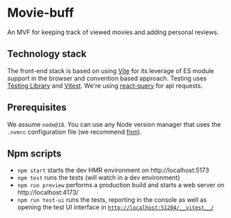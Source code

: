 # Movie-buff

An MVF for keeping track of viewed movies and adding personal reviews.

## Technology stack

The front-end stack is based on using [Vite](https://vitejs.dev/) for its leverage of ES module support in the browser and convention based approach. Testing uses [Testing Library](https://testing-library.com/) and [Vitest](https://vitest.dev/). We're using [react-query](https://tanstack.com/query/v4) for api requests.

## Prerequisites

We assume `node@18`. You can use any Node version manager that uses the `.nvmrc` configuration file (we recommend [fnm](https://fnm.vercel.app/)).

## Npm scripts

- `npm start` starts the dev HMR environment on http://localhost:5173
- `npm test` runs the tests (will watch in a dev environment)
- `npm run preview` performs a production build and starts a web server on http://localhost:4173/
- `npm run test-ui` runs the tests, reporting in the console as well as opening the test UI interface in [`http://localhost:51204/__vitest__/`](http://localhost:51204/__vitest__/)
